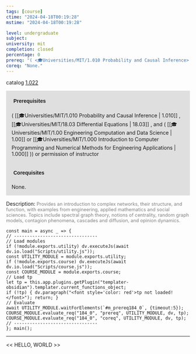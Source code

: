 ```yaml
---
tags: [course]
ctime: "2024-04-18T00:19:28"
mstime: "2024-04-18T00:19:28"

level: undergraduate
subject: 
university: mit
completion: closed
percentage: 0
prereq: "( <🎓Universities/MIT/1.010 Probability and Causal Inference> , <🎓Universities/MIT/18.03 Differential Equations> , and ( <🎓Universities/MIT/1.00 Engineering Computation and Data Science> or <🎓Universities/MIT/1.000 Introduction to Computer Programming and Numerical Methods for Engineering Applications> )) or permission of instructor"
coreq: "None."
---
```


catalog [1.022](http://student.mit.edu/catalog/m1a.html#1.022)

<span style="display: block; padding: 15px; background-color: rgb(100, 100, 100, 0.2);"><font id="m_prereq184_0" style="display: block; font-family: Arial, sans-serif; font-weight: bold; padding: 5px">Prerequisites</font><br><span id="prereq184_0">( [[🎓Universities/MIT/1.010 Probability and Causal Inference | 1.010]] , [[🎓Universities/MIT/18.03 Differential Equations | 18.03]] , and ( [[🎓Universities/MIT/1.00 Engineering Computation and Data Science | 1.00]] or [[🎓Universities/MIT/1.000 Introduction to Computer Programming and Numerical Methods for Engineering Applications | 1.000]] )) or permission of instructor</span></span>
<span style="display: block; padding: 15px; background-color: rgb(100, 100, 100, 0.2);"><font id="m_coreq184_0" style="display: block; font-family: Arial, sans-serif; font-weight: bold; padding: 5px">Corequisites</font><br><span id="coreq184_0">None.</span></span>

<font style="">Description:</font>
<font style="color: grey; font-size: 0.8rem;">Provides an introduction to complex networks, their structure, and function, with examples from engineering, applied mathematics and social sciences. Topics include spectral graph theory, notions of centrality, random graph models, contagion phenomena, cascades and diffusion, and opinion dynamics.</font>

```dataviewjs
const main = async _ => {
// --------------------------------
// Load modules
if (!module.exports.utility) dv.executeJs(await dv.io.load("Scripts/utility.js"));
const UTILITY_MODULE = module.exports.utility;
if (!module.exports.course) dv.executeJs(await dv.io.load("Scripts/course.js"));
const COURSE_MODULE = module.exports.course;
// Load tp
let tp = this.app.plugins.getPlugin("templater-obsidian").templater.current_functions_object;
if (!tp) { dv.paragraph("<font style='color: red'>tp not loaded!</font>"); return; }
// Evaluate
await UTILITY_MODULE.waitForElements(`#m_prereq184_0`, {timeout:5});
COURSE_MODULE.evaluate_req("184_0", "prereq", UTILITY_MODULE, dv, tp);
COURSE_MODULE.evaluate_req("184_0", "coreq", UTILITY_MODULE, dv, tp);
// --------------------------------
}; main();
```

---

<< HELLO, WORLD >>
